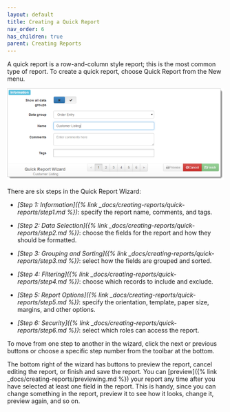 ```yaml
---
layout: default
title: Creating a Quick Report
nav_order: 6
has_children: true
parent: Creating Reports
---
```

A quick report is a row-and-column style report; this is the most common type of report. To create a quick report, choose Quick Report from the New menu.

![](/assets/images/quickwizard1.png)

There are six steps in the Quick Report Wizard:

* *[Step 1: Information]({% link _docs/creating-reports/quick-reports/step1.md %})*: specify the report name, comments, and tags.

* *[Step 2: Data Selection]({% link _docs/creating-reports/quick-reports/step2.md %})*: choose the fields for the report and how they should be formatted.

* *[Step 3: Grouping and Sorting]({% link _docs/creating-reports/quick-reports/step3.md %})*: select how the fields are grouped and sorted.

* *[Step 4: Filtering]({% link _docs/creating-reports/quick-reports/step4.md %})*: choose which records to include and exclude.

* *[Step 5: Report Options]({% link _docs/creating-reports/quick-reports/step5.md %})*: specify the orientation, template, paper size, margins, and other options.

* *[Step 6: Security]({% link _docs/creating-reports/quick-reports/step6.md %})*: select which roles can access the report.

To move from one step to another in the wizard, click the next or previous buttons or choose a specific step number from the toolbar at the bottom.

The bottom right of the wizard has buttons to preview the report, cancel editing the report, or finish and save the report. You can [preview]({% link _docs/creating-reports/previewing.md %}) your report any time after you have selected at least one field in the report. This is handy, since you can change something in the report, preview it to see how it looks, change it, preview again, and so on.
